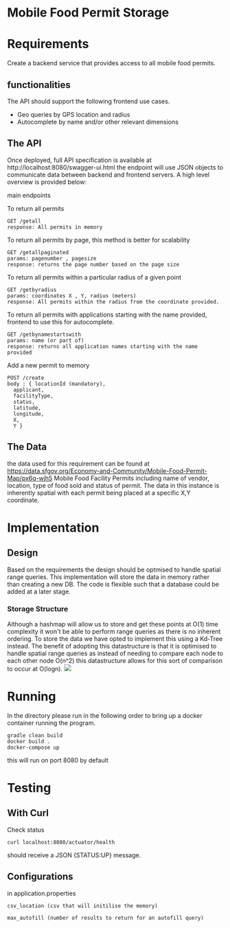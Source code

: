 # Mobile Food Permit Storage


# Requirements
Create a backend service that provides access to all mobile food permits.

## functionalities
The API should support the following frontend use cases.
- Geo queries by GPS location and radius
- Autocomplete by name and/or other relevant dimensions
## The API
Once deployed, full API specification is available at
http://localhost:8080/swagger-ui.html
the endpoint will use JSON objects to communicate data between backend and frontend servers.
A high level overview is provided below: 

main endpoints

To return all permits

    GET /getall
    response: All permits in memory

To return all permits by page, this method is better for scalability 

    GET /getallpaginated
    params: pagenumber , pagesize
    response: returns the page number based on the page size

To return all permits within a particular radius of a given point
    
    GET /getbyradius
    params: coordinates X , Y, radius (meters)
    response: All permits within the radius from the coordinate provided.

To return all permits with applications starting with the name provided, frontend to use this for autocomplete. 


    GET /getbynamestartswith
    params: name (or part of)
    response: returns all application names starting with the name provided

Add a new permit to memory

    POST /create
    body : { locationId (mandatory),
      applicant,
      facilityType,
      status, 
      latitude, 
      longitude,
      X,
      Y } 

   




## The Data
the data used for this requirement can be found at https://data.sfgov.org/Economy-and-Community/Mobile-Food-Permit-Map/px6q-wjh5
Mobile Food Facility Permits including name of vendor, location, type of food sold and status of permit.
The data in this instance is inherently spatial with each permit being placed at a specific X,Y coordinate.



# Implementation

## Design
Based on the requirements the design should be optmised to handle spatial range queries.
This implementation will store the data in memory rather than creating a new DB. The code is flexible such that a database could be added at a later stage.

### Storage Structure
Although a hashmap will allow us to store and get these points at O(1) time complexity it won't be able to perform range queries as there is no inherent ordering. 
To store the data we have opted to implement this using a Kd-Tree instead. The benefit of adopting this datastructure is that it is optimised to handle spatial range queries as instead of needing to compare each node to each other node O(n^2) this datastructure allows for this sort of comparison to occur at O(logn).
<img src="https://upload.wikimedia.org/wikipedia/commons/thumb/b/bf/Kdtree_2d.svg/740px-Kdtree_2d.svg.png"/>

# Running
In the directory please run in the following order to bring up a docker container running the program.
 
    gradle clean build 
    docker build .
    docker-compose up
this will run on port 8080 by default
# Testing
## With Curl
Check status
```
curl localhost:8080/actuator/health
```
should receive a JSON {STATUS:UP} message. 
## Configurations
in application.properties

    csv_location (csv that will initilise the memory)

    max_autofill (number of results to return for an autofill query)
